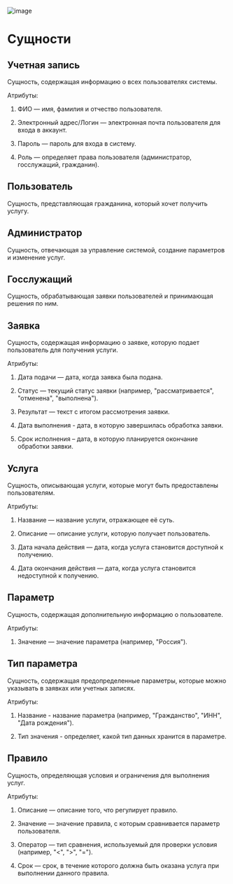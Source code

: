 ![image](https://github.com/user-attachments/assets/e1e0ec0d-0988-4470-bf9d-37180751a60a)







# Сущности

## Учетная запись

Сущность, содержащая информацию о всех пользователях системы.

Атрибуты:

1) ФИО — имя, фамилия и отчество пользователя.

2) Электронный адрес/Логин — электронная почта пользователя для входа в аккаунт.

3) Пароль — пароль для входа в систему.

4) Роль — определяет права пользователя (администратор, госслужащий, гражданин).

## Пользователь

Сущность, представляющая гражданина, который хочет получить услугу.

## Администратор

Сущность, отвечающая за управление системой, создание параметров и изменение услуг.

## Госслужащий

Сущность, обрабатывающая заявки пользователей и принимающая решения по ним.

## Заявка

Сущность, содержащая информацию о заявке, которую подает пользователь для получения услуги.

Атрибуты:

1) Дата подачи — дата, когда заявка была подана.

2) Статус — текущий статус заявки (например, &quot;рассматривается&quot;, &quot;отменена&quot;, &quot;выполнена&quot;).

3) Результат — текст с итогом рассмотрения заявки.

4) Дата выполнения - дата, в которую завершилась обработка заявки.

5) Срок исполнения – дата, в которую планируется окончание обработки заявки.

## Услуга

Сущность, описывающая услуги, которые могут быть предоставлены пользователям.

Атрибуты:

1) Название — название услуги, отражающее её суть.

2) Описание — описание услуги, которую получает пользователь.

3) Дата начала действия — дата, когда услуга становится доступной к получению.

4) Дата окончания действия — дата, когда услуга становится недоступной к получению.

## Параметр

Сущность, содержащая дополнительную информацию о пользователе.

Атрибуты:

1) Значение — значение параметра (например, &quot;Россия&quot;).

## Тип параметра 

Сущность, содержащая предопределенные параметры, которые можно указывать в заявках или учетных записях.

Атрибуты:

1) Название - название параметра (например, "Гражданство", "ИНН", "Дата рождения").

2) Тип значения - определяет, какой тип данных хранится в параметре.

## Правило

Сущность, определяющая условия и ограничения для выполнения услуг.

Атрибуты:

1) Описание — описание того, что регулирует правило.

2) Значение — значение правила, с которым сравнивается параметр пользователя.

3) Оператор — тип сравнения, используемый для проверки условия (например, &quot;&lt;&quot;, &quot;&gt;&quot;, &quot;=&quot;).

4) Срок — срок, в течение которого должна быть оказана услуга при выполнении данного правила.
